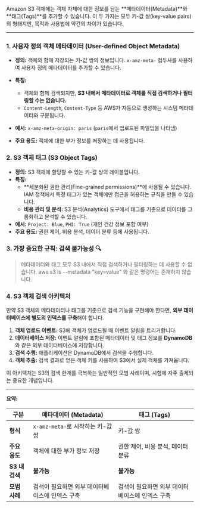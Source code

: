 
Amazon S3 객체에는 객체 자체에 대한 정보를 담는 **메타데이터(Metadata)**와 **태그(Tags)**를 추가할 수 있습니다. 이 두 가지는 모두 키-값 쌍(key-value pairs)의 형태지만, 목적과 사용법에 약간의 차이가 있습니다.

---

### 1. 사용자 정의 객체 메타데이터 (User-defined Object Metadata)

- **정의:** 객체와 함께 저장되는 키-값 쌍의 정보입니다. `x-amz-meta-` 접두사를 사용하여 사용자 정의 메타데이터를 추가할 수 있습니다.
    
- **특징:**
    - 객체와 함께 검색되지만, **S3 내에서 메타데이터로 객체를 직접 검색하거나 필터링할 수는 없습니다.**
    - `Content-Length`, `Content-Type` 등 AWS가 자동으로 생성하는 시스템 메타데이터와 구분됩니다.
- **예시:** `x-amz-meta-origin: paris` (`paris`에서 업로드된 파일임을 나타냄)
- **주요 용도:** 객체에 대한 부가 정보를 저장하는 데 사용됩니다.

### 2. S3 객체 태그 (S3 Object Tags)

- **정의:** S3 객체에 할당할 수 있는 키-값 쌍의 레이블입니다.
- **특징:**
    - **세분화된 권한 관리(Fine-grained permissions)**에 사용될 수 있습니다. IAM 정책에서 특정 태그가 있는 객체에만 접근을 허용하는 규칙을 만들 수 있습니다.
    - **비용 관리 및 분석:** S3 분석(Analytics) 도구에서 태그를 기준으로 데이터를 그룹화하고 분석할 수 있습니다.
- **예시:** `Project: Blue`, `PHI: True` (개인 건강 정보 포함 여부)
- **주요 용도:** 권한 제어, 비용 분석, 데이터 분류 등에 사용됩니다.

### 3. 가장 중요한 규칙: 검색 불가능성 🔍

> 메타데이터와 태그 모두 S3 내에서 직접 검색하거나 필터링하는 데 사용할 수 없습니다.
> aws s3 ls --metadata "key=value" 와 같은 명령어는 존재하지 않습니다.

### 4. S3 객체 검색 아키텍처

만약 S3 객체의 메타데이터나 태그를 기준으로 검색 기능을 구현해야 한다면, **외부 데이터베이스에 별도의 인덱스를 구축**해야 합니다.

1. **객체 업로드 이벤트:** S3에 객체가 업로드될 때 이벤트 알림을 트리거합니다.
2. **데이터베이스 저장:** 이벤트 알림에 포함된 메타데이터 및 태그 정보를 **DynamoDB**와 같은 외부 데이터베이스에 저장합니다.
3. **검색 수행:** 애플리케이션은 DynamoDB에서 검색을 수행합니다.
4. **객체 추출:** 검색 결과로 얻은 객체 키를 사용하여 S3에서 실제 객체를 가져옵니다.

이 아키텍처는 S3의 검색 한계를 극복하는 일반적인 모범 사례이며, 시험에 자주 출제되는 중요한 개념입니다.

---

**요약:**

|구분|메타데이터 (Metadata)|태그 (Tags)|
|---|---|---|
|**형식**|`x-amz-meta-`로 시작하는 키-값 쌍|키-값 쌍|
|**주요 용도**|객체에 대한 부가 정보 저장|권한 제어, 비용 분석, 데이터 분류|
|**S3 내 검색**|**불가능**|**불가능**|
|**모범 사례**|검색이 필요하면 외부 데이터베이스에 인덱스 구축|검색이 필요하면 외부 데이터베이스에 인덱스 구축|

